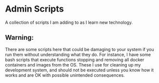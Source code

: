 # Admin Scripts
A collection of scripts I am adding to as I learn new technology. 

## Warning:
There are some scripts here that could be damaging to your system if you run them without understanding what they do.  For instance, I have some bash scripts that execute functions stopping and removing all docker containers and images from the OS.  These I use for cleaning up my development system, and should not be executed unless you know how it works and are OK with possible unintended consequences. 

